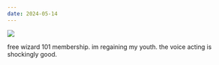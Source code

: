 ```yaml
---
date: 2024-05-14
---
```


![](https://i.imgur.com/f3M9eqT.png)

free wizard 101 membership. im regaining my youth. the voice acting is shockingly good.
